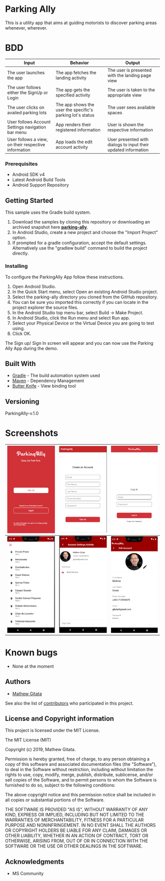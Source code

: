 # Parking Ally

This is a utility app that aims at guiding motorists to discover parking areas whenever, wherever.

# BDD
| Input                                      | Behavior                                 | Output                                        |
|--------------------------------------------|------------------------------------------|-----------------------------------------------|
| The user launches the app                  | The app fetches the landing activity        | The user is presented with the landing page view |
| The user follows either the SignUp or Login              | The app gets the specified activity           | The user is taken to the appropriate view        |
| The user clicks on availed parking lots | The app shows the user the specific's parking lot's status | The user sees available spaces   |
|User follows Account Settings navigation bar menu | App renders their registered information | User is shown the respective information|
|User follows a view, on their respective information| App loads the edit account activity | User presented with dialogs to input their updated information |

### Prerequisites

* Android SDK v4
* Latest Android Build Tools
* Android Support Repository

## Getting Started

This sample uses the Gradle build system.
1. Download the samples by cloning this repository or downloading an archived snapshot here **[parking-ally](https://github.com/gitatam/parking-ally.git)**.
2. In Android Studio, create a new project and choose the "Import Project" option.
3. If prompted for a gradle configuration, accept the default settings. Alternatively use the "gradlew build" command to build the project directly.


### Installing

To configure the ParkingAlly App follow these instructions.
1. Open Android Studio.
2. In the Quick Start menu, select Open an existing Android Studio project.
3. Select the parking-ally directory you cloned from the GitHub repository.
4. You can be sure you imported this correctly if you can locate in the project explorer the source files.
5. In the Android Studio top menu bar, select Build -> Make Project.
6. In Android Studio, click the Run menu and select Run app.
7. Select your Physical Device or the  Virtual Device you are going to test using.
7. Click OK.

The Sign up/ Sign In screen will appear and you can now use the Parking Ally App during the demo.


## Built With

* [Gradle](https://gradle.org/) - The build automation system used
* [Maven](https://maven.apache.org/) - Dependency Management
* [Butter Knife](https://jakewharton.github.io/butterknife/) - View binding tool

## Versioning

ParkingAlly-v.1.0

# Screenshots
| ![<img src="/readme/01_landing_page.jpg"](/readme/01_landing_page.jpg)     | ![<img src="/readme/02_registration_page.jpg"](/readme/02_registration_page.jpg) | ![<img src="/readme/03_login_page.jpg"](/readme/03_login_page.jpg)   |
|-------------------------------------------------------|-----------------------------------------------------|-------------------------------------------------------|
| ![<img src="/readme/04_parking_lots.jpg"](/readme/04_parking_lots.jpg)     | ![<img src="/readme/05_account_details.jpg"](/readme/05_account_details.jpg)   | ![<img src="/readme/06_edit_details.jpg"](/readme/06_edit_details.jpg) |

# Known bugs
* None at the moment

## Authors

* [Mathew Gitata](https://github.com/gitatam)

See also the list of [contributors](https://github.com/your/project/contributors) who participated in this project.

## License and Copyright information

This project is licensed under the MIT License.

The MIT License (MIT)

Copyright (c) 2019, Mathew Gitata.

Permission is hereby granted, free of charge, to any person obtaining a copy of this software and associated documentation files (the "Software"), to deal in the Software without restriction, including without limitation the rights to use, copy, modify, merge, publish, distribute, sublicense, and/or sell copies of the Software, and to permit persons to whom the Software is furnished to do so, subject to the following conditions:

The above copyright notice and this permission notice shall be included in all copies or substantial portions of the Software.

THE SOFTWARE IS PROVIDED "AS IS", WITHOUT WARRANTY OF ANY KIND, EXPRESS OR IMPLIED, INCLUDING BUT NOT LIMITED TO THE WARRANTIES OF MERCHANTABILITY, FITNESS FOR A PARTICULAR PURPOSE AND NONINFRINGEMENT. IN NO EVENT SHALL THE AUTHORS OR COPYRIGHT HOLDERS BE LIABLE FOR ANY CLAIM, DAMAGES OR OTHER LIABILITY, WHETHER IN AN ACTION OF CONTRACT, TORT OR OTHERWISE, ARISING FROM, OUT OF OR IN CONNECTION WITH THE SOFTWARE OR THE USE OR OTHER DEALINGS IN THE SOFTWARE.


## Acknowledgments

* MS Community
